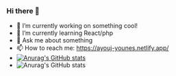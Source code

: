 ### Hi there 👋



- 🔭 I’m currently working on something cool!
- 🌱 I’m currently learning React/php
- 💬 Ask me about something
- 📫 How to reach me: https://ayouj-younes.netlify.app/
- [![Anurag's GitHub stats](https://github-readme-stats.vercel.app/api?username=younes789)](https://github.com/anuraghazra/github-readme-stats)
- ![Anurag's GitHub stats](https://github-readme-stats.vercel.app/api?username=younes789&show_icons=true)

